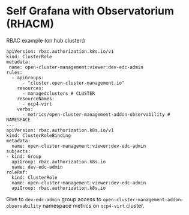 # Self Grafana with Observatorium (RHACM)

RBAC example (on hub cluster:)

```
apiVersion: rbac.authorization.k8s.io/v1
kind: ClusterRole
metadata:
 name: open-cluster-management:viewer:dev-edc-admin
rules:
  - apiGroups:
      - "cluster.open-cluster-management.io"
    resources:
      - managedclusters # CLUSTER
    resourceNames: 
      - ocp4-virt
    verbs: 
      - metrics/open-cluster-management-addon-observability # NAMESPACE
---
apiVersion: rbac.authorization.k8s.io/v1
kind: ClusterRoleBinding
metadata:
  name: open-cluster-management:viewer:dev-edc-admin
subjects:
- kind: Group
  apiGroup: rbac.authorization.k8s.io
  name: dev-edc-admin
roleRef:
  kind: ClusterRole
  name: open-cluster-management:viewer:dev-edc-admin
  apiGroup: rbac.authorization.k8s.io
```
Give to `dev-edc-admin` group access to `open-cluster-management-addon-observability` namespace metrics on `ocp4-virt` cluster.
